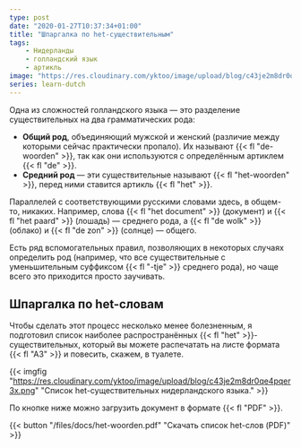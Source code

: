 ```yaml
---
type: post
date: "2020-01-27T10:37:34+01:00"
title: "Шпаргалка по het-существительным"
tags:
    - Нидерланды
    - голландский язык
    - артикль
image: "https://res.cloudinary.com/yktoo/image/upload/blog/c43je2m8dr0qe4pqer3x.png"
series: learn-dutch
---
```


Одна из сложностей голландского языка — это разделение существительных на два грамматических рода:

* **Общий род**, объединяющий мужской и женский (различие между которыми сейчас практически пропало). Их называют {{< fl "de-woorden" >}}, так как они используются с определённым артиклем {{< fl "de" >}}.
* **Средний род** — эти существительные называют {{< fl "het-woorden" >}}, перед ними ставится артикль {{< fl "het" >}}.

<!--more-->

Параллелей с соответствующими русскими словами здесь, в общем-то, никаких. Например, слова {{< fl "het document" >}} (документ) и {{< fl "het paard" >}} (лошадь) — среднего рода, а {{< fl "de wolk" >}} (облако) и {{< fl "de zon" >}} (солнце) — общего.

Есть ряд вспомогательных правил, позволяющих в некоторых случаях определить род (например, что все существительные с уменьшительным суффиксом {{< fl "-tje" >}} среднего рода), но чаще всего это приходится просто заучивать.

## Шпаргалка по het-словам

Чтобы сделать этот процесс несколько менее болезненным, я подготовил список наиболее распространённых {{< fl "het" >}}-существительных, который вы можете распечатать на листе формата {{< fl "A3" >}} и повесить, скажем, в туалете.

{{< imgfig "https://res.cloudinary.com/yktoo/image/upload/blog/c43je2m8dr0qe4pqer3x.png" "Список het-существительных нидерландского языка." >}}

По кнопке ниже можно загрузить документ в формате {{< fl "PDF" >}}.

{{< button "/files/docs/het-woorden.pdf" "<i class='fas fa-download bycon'></i>Скачать список het-слов (PDF)" >}}

